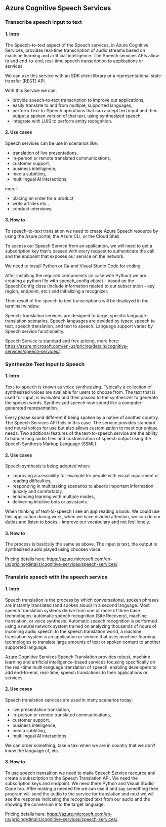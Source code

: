 ## Azure Cognitive Speech Services

### Transcribe speech input to text
#### 1. Intro
The Speech-to-text aspect of the Speech services, in Azure Cognitive Services, provides real-time transcription of audio streams based on machine learning and artificial intelligence. The Speech services APIs allow to add end-to-end, real-time speech transcription to applications or services.

We can use this service with an SDK client library or a representational state transfer (REST) API.

With this Service we can:
* provide speech-to-text transcription to improve our applications,
* easily translate to and from multiple, supported languages,
* perform Text-to-Speech operations that can accept text input and then output a spoken version of that text, using synthesized speech,
* integrate with LUIS to perform entity recognition.

#### 2. Use cases
Speech services can be use in scenarios like:
* translation of live presentations,
* in-person or remote translated communications,
* customer support,
* business intelligence,
* media subtitling,
* multilingual AI interactions,

more:
* placing an order for a product,
* write articles etc., 
* conduct interviews.


#### 3. How to
To speech-to-text translation we need to create Azure Speech resource by using the Azure portal, the Azure CLI, or the Cloud Shell. 

To access our Speech Service from an application, we will need to get a subscription key that's passed with every request to authenticate the call and the endpoint that exposes our service on the network. 

We need to install Python or C# and Visual Studio Code for coding.

After installing the required components (in case with Python) we are creating a python file with speech_config object - based on the SpeechConfig class (include information related to our subscription - key, region, endpoint, etc.)  and initializing a recognizer.

Then result of the speech to text transcriptions will be displayed in the terminal window.

Speech-translation services are designed to target specific language-translation scenarios. Speech languages are devided by types: speech to text, speech translation, and text to speech. Language support varies by Speech service functionality.

Speech Service is standard and free pricing, more here: https://azure.microsoft.com/en-us/pricing/details/cognitive-services/speech-services/.


### Synthesize Text Input to Speech
#### 1. Intro
Text-to-speech is known as voice synthesizing. Typically a collection of synthesized voices are available for users to choose from. The text that is used for input, is evaluated and then passed to the synthesizer to generate the spoken words. Synthesized speech now sound like a computer-generated representation. 

Every phase sound different if being spoken by a native of another country. The Speech Services API hels in this case. The service provides standard and neural voices for use but also allows customization to meet our unique needs. Two additional features of the text-to-speech service are the ability to handle long audio files and customization of speech output using the Speech Synthesis Markup Language (SSML). 

#### 2. Use cases
Speech synthesis is being adopted when:
* improving accessibility for example for people with visual impairment or reading difficulties,
* responding in multitasking scenarios to absorb important information quickly and comfortably,
* enhancing learning with multiple modes,
* delivering intuitive bots or assistants.

When thinking of text-to-speech I see an app reading a book. We could use this application during work, when we have divided attention, we can do our duties and listen to books - improve our vocabulary and not feel lonely.

#### 3. How to
The process is basically the same as above. The input is text, the output is synthesized audio played using choosen voice.

Pricing details here: https://azure.microsoft.com/en-us/pricing/details/cognitive-services/speech-services/.

### Translate speech with the speech service
#### 1. Intro
Speech translation is the process by which conversational, spoken phrases are instantly translated (and spoken aloud) in a second language. Most speech translation systems derive from one or more of three base technologies: automatic speech recognition (Site Recovery), machine translation, or voice synthesis. Automatic speech recognition is performed using a neural network system trained on analyzing thousands of hours of incoming audio speech. In the speech translation world, a machine translation system is an application or service that uses machine-learning technologies to translate large amounts of text or spoken content to another supported language. 

Azure Cognitive Services Speech Translation provides robust, machine learning and artificial intelligence-based services focusing specifically on the real-time multi-language translation of speech, enabling developers to add end-to-end, real-time, speech translations to their applications or services.

#### 2. Use cases
Speech translation services are used in many scenarios today:
* live presentation translation,
* in-person or remote translated communications,
* customer support,
* business intelligence,
* media subtitling,
* multilingual AI interactions.

We can order something, take a taxi when we are in country that we don't know the language of, etc.

#### 3. How to
To use speech transaltion we need to make Speech Service recource and create a subscription to the Speech Translation API. We need the subscription keys and endpoint. We need there Python and Visual Studio Code too. After making a needed file we can use it and say something then program will send the audio to the service for translation and next we will see the response indicating the recognized text from our audio and the showing the conversion into the target language.

Pricing details here: https://azure.microsoft.com/en-us/pricing/details/cognitive-services/speech-services/.
